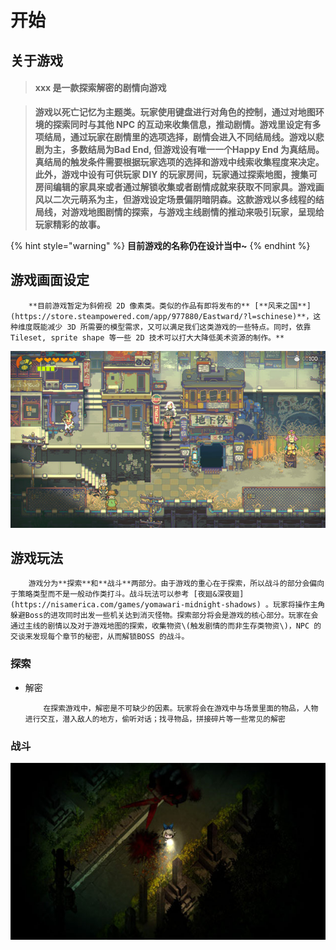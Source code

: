 # 开始

## 关于游戏

> #### xxx 是一款探索解密的剧情向游戏

> **游戏以死亡记忆为主题类。玩家使用键盘进行对角色的控制，通过对地图环境的探索同时与其他 NPC 的互动来收集信息，推动剧情。游戏里设定有多项结局，通过玩家在剧情里的选项选择，剧情会进入不同结局线。游戏以悲剧为主，多数结局为Bad End, 但游戏设有唯一一个Happy End 为真结局。真结局的触发条件需要根据玩家选项的选择和游戏中线索收集程度来决定。此外，游戏中设有可供玩家 DIY 的玩家房间，玩家通过探索地图，搜集可房间编辑的家具来或者通过解锁收集或者剧情成就来获取不同家具。游戏画风以二次元萌系为主，但游戏设定场景偏阴暗阴森。这款游戏以多线程的结局线，对游戏地图剧情的探索，与游戏主线剧情的推动来吸引玩家，呈现给玩家精彩的故事。**

{% hint style="warning" %}
**目前游戏的名称仍在设计当中~**
{% endhint %}

## 游戏画面设定

        **目前游戏暂定为斜俯视 2D 像素类。类似的作品有即将发布的** [**风来之国**](https://store.steampowered.com/app/977880/Eastward/?l=schinese)**，这种维度既能减少 3D 所需要的模型需求，又可以满足我们这类游戏的一些特点。同时，依靠Tileset, sprite shape 等一些 2D 技术可以打大大降低美术资源的制作。**

![Eastward &#x6E38;&#x620F;&#x5BA3;&#x4F20;&#x56FE;](.gitbook/assets/ss_ea55da722693d16a1d8dba260132074a2cf57195.600x338.jpg)

## 游戏玩法

        游戏分为**探索**和**战斗**两部分。由于游戏的重心在于探索，所以战斗的部分会偏向于策略类型而不是一般动作类打斗。战斗玩法可以参考 [夜廻&深夜廻](https://nisamerica.com/games/yomawari-midnight-shadows) 。玩家将操作主角躲避Boss的进攻同时出发一些机关达到消灭怪物。探索部分将会是游戏的核心部分。玩家在会通过主线的剧情以及对于游戏地图的探索，收集物资\(触发剧情的而非生存类物资\)，NPC 的交谈来发现每个章节的秘密，从而解锁BOSS 的战斗。

### 探索

* 解密

          在探索游戏中，解密是不可缺少的因素。玩家将会在游戏中与场景里面的物品，人物进行交互，潜入敌人的地方，偷听对话；找寻物品，拼接碎片等一些常见的解密

### 战斗

![&#x591C;&#x5EFB;&amp;&#x6DF1;&#x591C;&#x5EFB;&#x4E2D;&#xFF0C;&#x73A9;&#x5BB6;&#x5C06;&#x8EB2;&#x907F;&#x602A;&#x7269;&#x7684;&#x653B;&#x51FB;](.gitbook/assets/system_ghost_pop03.jpg)

